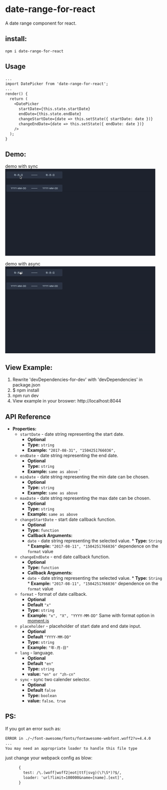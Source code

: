 # date-range-for-react
A date range component for react.

## install:
```
npm i date-range-for-react
```
## Usage
```
...
import DatePicker from 'date-range-for-react';
...
render() {
  return (
    <DatePicker
      startDate={this.state.startDate}
      endDate={this.state.endDate}
      changeStartDate={date => this.setState({ startDate: date })}
      changeEndDate={date => this.setState({ endDate: date })}
    />
  );
}
```

## Demo:
demo with sync   
![demo-with-sync](https://raw.githubusercontent.com/Ash-sc/react-date-range/dev/example/demo-with-sync.gif)
   
   
demo with async   
![demo-with-async](https://raw.githubusercontent.com/Ash-sc/react-date-range/dev/example/demo-with-async.gif)

## View Example:
1. Rewrite 'devDependencies-for-dev' with 'devDependencies' in package.json
2. $ npm install
3. npm run dev
4. View example in your broswer: http://localhost:8044

## API Reference

* **Properties:**
  * `startDate` - date string representing the start date.
    * **Optional**
    * **Type:** `string`
    * **Example:** `"2017-08-31", "1504251766036", `
  * `endDate` - date string representing the end date.
    * **Optional**
    * **Type:** `string`
    * **Example:** `same as above` `
  * `minDate` - date string representing the min date can be chosen.
    * **Optional**
    * **Type:** `string`
    * **Example:** `same as above`
  * `maxDate` - date string representing the max date can be chosen.
    * **Optional**
    * **Type:** `string`
    * **Example:** `same as above`
  * `changeStartDate` - start date callback function.
      * **Optional**
      * **Type:** `function`
      * **Callback Arguments:**
      * `date` - date string representing the selected value.
              * **Type:** `String`
              * **Example:** `"2017-08-11", "1504251766036"` dependence on the `format` value
  * `changeEndDate` - end date callback function.
      * **Optional**
      * **Type:** `function`
      * **Callback Arguments:**
      * `date` - date string representing the selected value.
              * **Type:** `String`
              * **Example:** `"2017-08-11", "1504251766036"` dependence on the `format` value
  * `format` - format of date callback.
      * **Optional**
      * **Default** `"x"`
      * **Type:** `string`
      * **Example:** `"x", "X", "YYYY-MM-DD"` Same with format option in [moment.js](https://momentjs.com/docs/#/displaying/format/)
  * `placeholder` - placeholder of start date and end date input.
      * **Optional**
      * **Default** `"YYYY-MM-DD"`
      * **Type:** `string`
      * **Example:** `"年-月-日"`
  * `lang` - language.
      * **Optional**
      * **Default** `"en"`
      * **Type:** `string`
      * **value:** `"en" or "zh-cn"`
  * `sync` - sync two calender selector.
      * **Optional**
      * **Default** `false`
      * **Type:** `boolean`
      * **value:** `false、true`
        
        


## PS:
If you got an error such as:
```
ERROR in ./~/font-awesome/fonts/fontawesome-webfont.woff2?v=4.4.0
...
You may need an appropriate loader to handle this file type
```
just change your webpack config as blow:
```
      {
        test: /\.(woff|woff2|eot|ttf|svg)(\?\S*)?$/,
        loader: 'url?limit=100000&name=[name].[ext]',
      }
```
